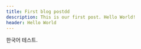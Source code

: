 ```yaml
---
title: First blog postdd
description: This is our first post. Hello World!
header: Hello World
---
```

한국어 테스트.